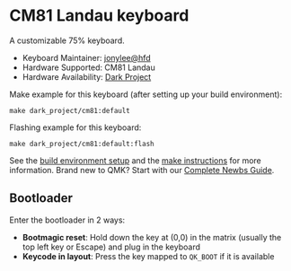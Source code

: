 # CM81 Landau keyboard

A customizable 75% keyboard.

* Keyboard Maintainer: [jonylee@hfd](https://github.com/jonylee1986)
* Hardware Supported: CM81 Landau
* Hardware Availability: [Dark Project](https://darkproject.eu/)

Make example for this keyboard (after setting up your build environment):

    make dark_project/cm81:default

Flashing example for this keyboard:

    make dark_project/cm81:default:flash

See the [build environment setup](https://docs.qmk.fm/#/getting_started_build_tools) and the [make instructions](https://docs.qmk.fm/#/getting_started_make_guide) for more information. Brand new to QMK? Start with our [Complete Newbs Guide](https://docs.qmk.fm/#/newbs).

## Bootloader

Enter the bootloader in 2 ways:

* **Bootmagic reset**: Hold down the key at (0,0) in the matrix (usually the top left key or Escape) and plug in the keyboard
* **Keycode in layout**: Press the key mapped to `QK_BOOT` if it is available
